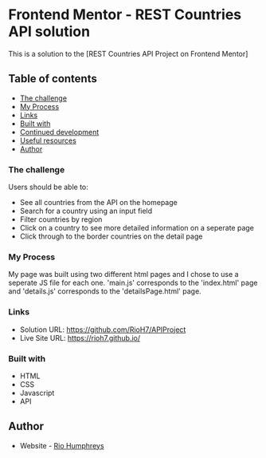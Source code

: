 # Frontend Mentor - REST Countries API solution

This is a solution to the [REST Countries API Project on Frontend Mentor]

## Table of contents

  - [The challenge](#the-challenge)
  - [My Process](#my-process)
  - [Links](#links)
  - [Built with](#built-with)
  - [Continued development](#continued-development)
  - [Useful resources](#useful-resources)
  - [Author](#author)

### The challenge

Users should be able to:

- See all countries from the API on the homepage
- Search for a country using an input field
- Filter countries by region
- Click on a country to see more detailed information on a seperate page
- Click through to the border countries on the detail page

### My Process

My page was built using two different html pages and I chose to use a seperate JS file for each one. 'main.js' corresponds to the 'index.html'
page and 'details.js' corresponds to the 'detailsPage.html' page.

### Links

- Solution URL: https://github.com/RioH7/APIProject
- Live Site URL: https://rioh7.github.io/

### Built with

- HTML
- CSS
- Javascript
- API

## Author

- Website - [Rio Humphreys](https://github.com/RioH7)
